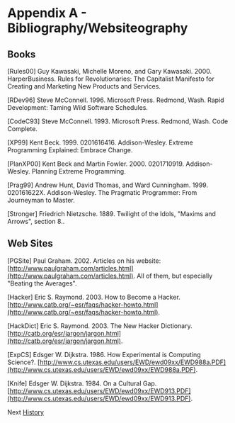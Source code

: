 # Appendix A - Bibliography/Websiteography

## Books

[Rules00] Guy Kawasaki, Michelle Moreno, and Gary Kawasaki. 2000. HarperBusiness. Rules for Revolutionaries: The Capitalist Manifesto for Creating and Marketing New Products and Services.

[RDev96] Steve McConnell. 1996. Microsoft Press. Redmond, Wash. Rapid Development: Taming Wild Software Schedules.

[CodeC93] Steve McConnell. 1993. Microsoft Press. Redmond, Wash. Code Complete.

[XP99] Kent Beck. 1999. 0201616416. Addison-Wesley. Extreme Programming Explained: Embrace Change.

[PlanXP00] Kent Beck and Martin Fowler. 2000. 0201710919. Addison-Wesley. Planning Extreme Programming.

[Prag99] Andrew Hunt, David Thomas, and Ward Cunningham. 1999. 020161622X. Addison-Wesley. The Pragmatic Programmer: From Journeyman to Master.

[Stronger] Friedrich Nietzsche. 1889. Twilight of the Idols, "Maxims and Arrows", section 8..

## Web Sites

[PGSite] Paul Graham. 2002. Articles on his website: [http://www.paulgraham.com/articles.html](http://www.paulgraham.com/articles.html). All of them, but especially "Beating the Averages".

[Hacker] Eric S. Raymond. 2003. How to Become a Hacker. [http://www.catb.org/~esr/faqs/hacker-howto.html](http://www.catb.org/~esr/faqs/hacker-howto.html).

[HackDict] Eric S. Raymond. 2003. The New Hacker Dictionary. [http://catb.org/esr/jargon/jargon.html](http://catb.org/esr/jargon/jargon.html).

[ExpCS] Edsger W. Dijkstra. 1986. How Experimental is Computing Science?. [http://www.cs.utexas.edu/users/EWD/ewd09xx/EWD988a.PDF](http://www.cs.utexas.edu/users/EWD/ewd09xx/EWD988a.PDF).

[Knife] Edsger W. Dijkstra. 1984. On a Cultural Gap. [http://www.cs.utexas.edu/users/EWD/ewd09xx/EWD913.PDF](http://www.cs.utexas.edu/users/EWD/ewd09xx/EWD913.PDF).

Next [History](6-History.md)
